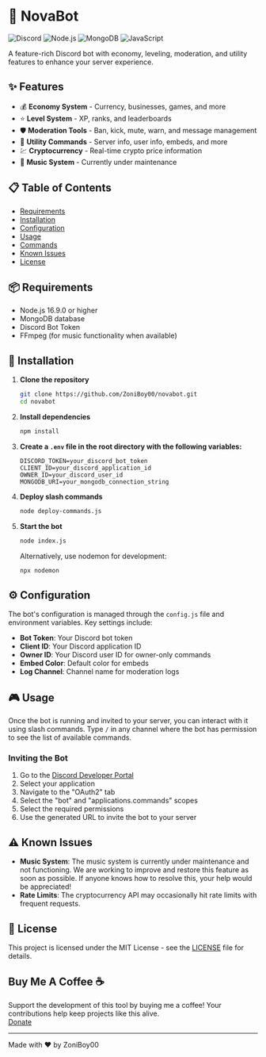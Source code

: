 # 🤖 NovaBot

![Discord](https://img.shields.io/badge/Discord-7289DA?style=for-the-badge&logo=discord&logoColor=white)
![Node.js](https://img.shields.io/badge/Node.js-43853D?style=for-the-badge&logo=node.js&logoColor=white)
![MongoDB](https://img.shields.io/badge/MongoDB-4EA94B?style=for-the-badge&logo=mongodb&logoColor=white)
![JavaScript](https://img.shields.io/badge/JavaScript-F7DF1E?style=for-the-badge&logo=javascript&logoColor=black)

A feature-rich Discord bot with economy, leveling, moderation, and utility features to enhance your server experience.

## ✨ Features

- 💰 **Economy System** - Currency, businesses, games, and more
- ⭐ **Level System** - XP, ranks, and leaderboards
- 🛡️ **Moderation Tools** - Ban, kick, mute, warn, and message management
- 🔧 **Utility Commands** - Server info, user info, embeds, and more
- 💹 **Cryptocurrency** - Real-time crypto price information
- 🎵 **Music System** - Currently under maintenance

## 📋 Table of Contents

- [Requirements](#-requirements)
- [Installation](#-installation)
- [Configuration](#-configuration)
- [Usage](#-usage)
- [Commands](#-commands)
- [Known Issues](#-known-issues)
- [License](#-license)

## 📦 Requirements

- Node.js 16.9.0 or higher
- MongoDB database
- Discord Bot Token
- FFmpeg (for music functionality when available)

## 🚀 Installation

1. **Clone the repository**
   ```bash
   git clone https://github.com/ZoniBoy00/novabot.git
   cd novabot
   ```

2. **Install dependencies**
   ```bash
   npm install
   ```

3. **Create a `.env` file in the root directory with the following variables:**
   ```
   DISCORD_TOKEN=your_discord_bot_token
   CLIENT_ID=your_discord_application_id
   OWNER_ID=your_discord_user_id
   MONGODB_URI=your_mongodb_connection_string
   ```

4. **Deploy slash commands**
   ```bash
   node deploy-commands.js
   ```

5. **Start the bot**
   ```bash
   node index.js
   ```
   
   Alternatively, use nodemon for development:
   ```bash
   npx nodemon
   ```

## ⚙️ Configuration

The bot's configuration is managed through the `config.js` file and environment variables. Key settings include:

- **Bot Token**: Your Discord bot token
- **Client ID**: Your Discord application ID
- **Owner ID**: Your Discord user ID for owner-only commands
- **Embed Color**: Default color for embeds
- **Log Channel**: Channel name for moderation logs

## 🎮 Usage

Once the bot is running and invited to your server, you can interact with it using slash commands. Type `/` in any channel where the bot has permission to see the list of available commands.

### Inviting the Bot

1. Go to the [Discord Developer Portal](https://discord.com/developers/applications)
2. Select your application
3. Navigate to the "OAuth2" tab
4. Select the "bot" and "applications.commands" scopes
5. Select the required permissions
6. Use the generated URL to invite the bot to your server

## ⚠️ Known Issues

- **Music System**: The music system is currently under maintenance and not functioning. We are working to improve and restore this feature as soon as possible. If anyone knows how to resolve this, your help would be appreciated!
- **Rate Limits**: The cryptocurrency API may occasionally hit rate limits with frequent requests.

## 📄 License

This project is licensed under the MIT License - see the [LICENSE](https://github.com/ZoniBoy00/novabot/blob/main/LICENSE) file for details.

## Buy Me A Coffee ☕

Support the development of this tool by buying me a coffee! Your contributions help keep projects like this alive.  
[Donate](https://buymeacoffee.com/zoniboy00)

---

Made with ❤️ by ZoniBoy00